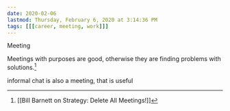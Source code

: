 ```yaml
---
date: 2020-02-06
lastmod: Thursday, February 6, 2020 at 3:14:36 PM
tags: [[[career, meeting, work]]]
---
```

Meeting

Meetings with purposes are good, otherwise they are finding problems with solutions.[^1]

informal chat is also a meeting, that is useful


[^1]: [[Bill Barnett on Strategy: Delete All Meetings!]]